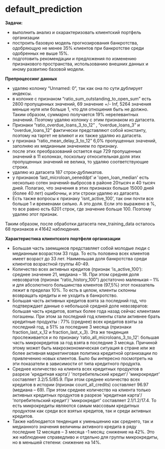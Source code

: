 # default_prediction
**Задачи:**
- выполнить анализ и охарактеризовать клиентский портфель организации
- построить базовую модель прогнозирования банкротства, одобряющую не менее 35% клиентов при банкротстве среди одобренных не выше 15%.
- подготовить рекомендации и предложения по изменению признакового пространства, использованию внешних данных и иному развитию базовой модели.

**Препроцессинг данных**
- удаляю колонку “Unnamed: 0”, так как она по сути дублирует индексы.
- в колонке с признаком “ratio_sum_outstanding_to_open_sum” есть 2800 пропущенных значений, 69 значение +/- Inf, 5264 значения меньше нуля или больше 1, что для отношения быть не должно. Таким образом, суммарно получается 19% нерелевантных значений. Поэтому удаляю колонку с этим признаком из датасета.
-  Признаки “ratio_overdue_loans_3_to_12” , “overdue_loans_3” и “overdue_loans_12” фактически представляют собой константу, поэтому на таргет не влияют и их также удаляю из датасета.
- у признака “ratio_mean_delay_3_to_12” 6,0% пропущенных значений, заполняю их медианным значением по признаку.
- после этих преобразований остается еще 729 пропущенных значений в 11 колонках, поскольку относительная доля этих пропущенных значений не велика, то удаляю соответствующие строки.
- удаляю из датасета 187 строк-дубликатов.
- у признаков ‘last_microloan_oeneddpt’ и 'open_loan_median' есть несколько сотен значений-выбросов в районе 20тысяч и 40 тысяч дней. Полагаю, что значения в этих признаках больше 15000 дней (более 40 лет) ошибочны, и эти строки удаляю из датасета.
- Есть также вопросы к признаку 'isnt_active_100', так они почти все больше 1 и временами сильно. А это доля. Если это выражено в %, то все равно есть 6201 строк, где значение больше 100. Поэтому удаляю этот признак.
  
Таким образом, после обработки датасета new_training_data осталось 68 признаков и 41642 наблюдения.

**Характеристика клиентского портфеля организации**

- Большая часть заемщиков представляет собой молодые люди с медианным возрастом 33 года. То есть половина всех клиентов имеет возраст до 33 лет.
Наименьшая доля банкротства среди клиентов возрастной группы 40-49.
- Количество всех активных кредитов (признак ‘is_active_100’): среднее значение 21, медиана – 18. При этом средняя доля невозвратов (признак “ratio_history_100”) достаточно маленькая – 1% и для абсолютного большинства клиентов (97,5%) этот показатель лежит в пределах 10%. То есть в целом, клиенты склонны возвращать кредиты и не уходить в банкротство.
- Большая часть активных кредитов взята за последний год, что подтверждает данные о небольшой средней доле невозвратов: большая часть кредитов, взятых более года назад сейчас клиентами погашены. При этом за последний год клиенты стали активнее брать кредитные продукты : 77% (среднее) всех кредитов взяты за последний год, а 51% за последние 3 месяца (признаки fraction_last_x_12 и fraction_last_x_3). Эта же тенденция прослеживается и по признаку ‘ratio_all_microloans_3_to_12’: большая часть микрокредитов за год взята в последние 3 месяца. Причиной этому может быть макроэкономическая ситуация в стране или же более активная маркетинговая политика кредитной организации по привлечению новых клиентов.  Было бы интересно посмотреть на эти показатели в зависимости от типа кредитного продукта.
- Среднее количество  на клиента всех кредитных продуктов в разрезе  'кредитная карта'/ 'потребительский кредит'/ 'микрокредит' составляет 3.2/5.5/85.9.  При этом среднее количество всех кредитов в истории (признак count_all_credits) составляет 96.97 (медиана – 69).
При этом среднее количество  на клиента только активных  кредитных продуктов в разрезе  'кредитная карта'/ 'потребительский кредит'/ 'микрокредит' составляет 2.1/1.2/17.4. То есть микрокредиты являются самым массовым кредитных продуктом как среди все взятых кредитов, так и среди активных кредитов.
- Также наблюдается тенденция к уменьшению как среднего, так и медианного значения величины активного кредита в ряду последние 12 месяцев – 3 месяца -1 месяц: снижение на 42%. Это же наблюдение справедливо и отдельно для группы микрокредиты, но в меньшей степени: снижение на 14%.


